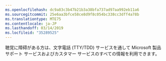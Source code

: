 ```yaml
---
ms.openlocfilehash: dc9a83c3b47b21b3a38bfa737ad97aa992eb11a6
ms.sourcegitcommit: 25e6aa3bfce58ce8d9f8c054bc338cc3dff4a78b
ms.translationtype: MTE75
ms.contentlocale: ja-JP
ms.lasthandoff: 03/14/2019
ms.locfileid: "35289525"
---
```

聴覚に障碍がある方は、文字電話 (TTY/TDD) サービスを通して Microsoft 製品サポート サービスおよびカスタマー サービスのすべての情報を利用できます。